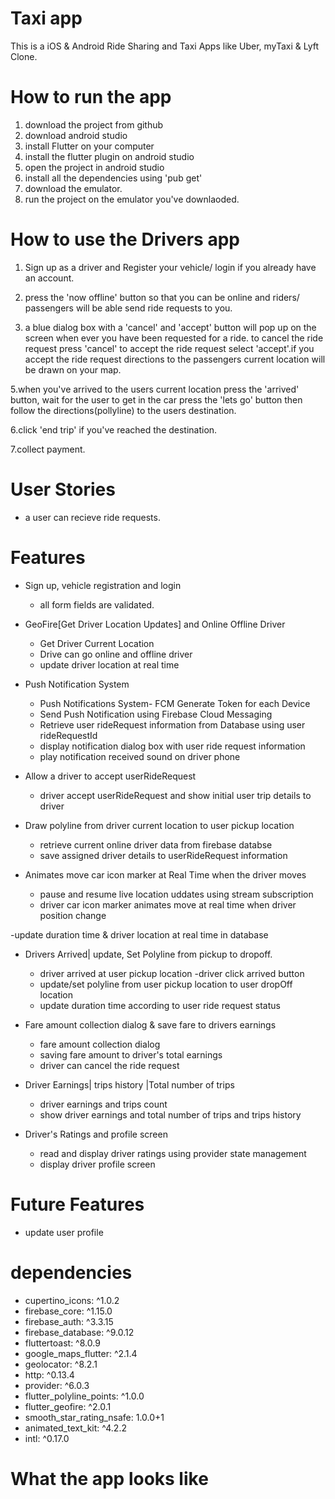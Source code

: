 # Taxi app
 This is a iOS & Android Ride Sharing and Taxi Apps like Uber, myTaxi & Lyft Clone.
 
# How to run the app
1. download the project from github
2. download android studio
3. install Flutter on your computer
4. install the flutter plugin on android studio
5. open the project in android studio
6. install all the dependencies using 'pub get'
7. download the emulator. 
8. run the project on the emulator you've downlaoded.

# How to use the Drivers app
1. Sign up as a driver and Register your vehicle/ login if you already have an account.
2. press the 'now offline' button so that you can be online and riders/ passengers will be able send ride requests to you.

3. a blue dialog box with a 'cancel' and 'accept' button will pop up on the screen when ever you have been requested for a ride. to cancel the ride request press 'cancel' to accept the ride request select 'accept'.if you accept the ride request directions to the passengers current location will be drawn on your map.

5.when you've arrived to the users current location press the 'arrived' button, wait for the user to get in the car press the 'lets go' button then follow the directions(pollyline) to the users destination.

6.click 'end trip' if you've reached the destination.

7.collect payment.

# User Stories
- a user can recieve ride requests.

# Features
- Sign up, vehicle registration and login
  - all form fields are validated.

- GeoFire[Get Driver Location Updates] and Online Offline Driver
  - Get Driver Current Location
  - Drive can go online and offline driver
  - update driver location at real time

- Push Notification System
  - Push Notifications System- FCM Generate Token   for each Device
  - Send Push Notification using Firebase Cloud Messaging
  - Retrieve user rideRequest information from Database using user rideRequestId
  - display notification dialog box with user ride request information
  - play notification received sound on driver phone
 
- Allow a driver to accept userRideRequest
  - driver accept userRideRequest and show initial user trip details to driver

- Draw polyline from driver current location to user pickup location
  - retrieve current online driver data from firebase databse
  - save assigned driver details to userRideRequest information
 
- Animates move car icon marker at Real Time when the driver moves
  - pause and resume live location uddates using stream subscription
  - driver car icon marker animates move at real time when driver position change
 
 -update duration time & driver location at real time in database
 
- Drivers Arrived| update, Set Polyline from pickup to dropoff.
   - driver arrived at user pickup location -driver click arrived button
   - update/set polyline from user pickup location to user dropOff location
   - update duration time according to user ride request status
  
- Fare amount collection dialog & save fare to drivers earnings
  - fare amount collection dialog
  - saving fare amount to driver's total earnings
  - driver can cancel the ride request
 
- Driver Earnings| trips history |Total number of trips
  - driver earnings and trips count
  - show driver earnings and total number of trips and trips history

- Driver's Ratings and profile screen
   - read and display driver ratings using provider state management
   - display driver profile screen
   
# Future Features
- update user profile 
  
# dependencies
- cupertino_icons: ^1.0.2
- firebase_core: ^1.15.0
- firebase_auth: ^3.3.15
- firebase_database: ^9.0.12
- fluttertoast: ^8.0.9
- google_maps_flutter: ^2.1.4
- geolocator: ^8.2.1
- http: ^0.13.4
- provider: ^6.0.3
- flutter_polyline_points: ^1.0.0
- flutter_geofire: ^2.0.1
- smooth_star_rating_nsafe: 1.0.0+1
- animated_text_kit: ^4.2.2
- intl: ^0.17.0

# What the app looks like



 
 
 
 
      
      
 
 




  

 
 


